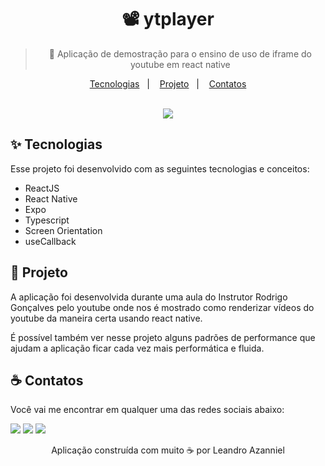 <div align="center">
  <h1>
    📽️ ytplayer
  </h1>
  
  > 📼 Aplicação de demostração para o ensino de uso de iframe do youtube em react native
  
  <p align="center">
    <a href="#-tecnologias">Tecnologias</a>&nbsp;&nbsp;&nbsp;|&nbsp;&nbsp;&nbsp;
    <a href="#-projeto">Projeto</a>&nbsp;&nbsp;&nbsp;|&nbsp;&nbsp;&nbsp;
    <a href="#-contatos">Contatos</a>
  </p>
  
  <br />
  
  <img src="https://user-images.githubusercontent.com/71537090/220792313-55efb3df-38f0-4bd6-8cfd-a6299cfaa84b.png" />
</div>

## ✨ Tecnologias

Esse projeto foi desenvolvido com as seguintes tecnologias e conceitos:

- ReactJS
- React Native
- Expo
- Typescript
- Screen Orientation
- useCallback

## 📲 Projeto

A aplicação foi desenvolvida durante uma aula do Instrutor Rodrigo Gonçalves pelo youtube onde nos é mostrado como renderizar vídeos do youtube da maneira certa
usando react native.

É possível também ver nesse projeto alguns padrões de performance que ajudam a aplicação ficar cada vez mais performática e fluida.

## ☕ Contatos

Você vai me encontrar em qualquer uma das redes sociais abaixo:

<a href = "mailto: leo.azannielttt@gmail.com"><img src="https://img.shields.io/badge/-Gmail-%23EA4335?style=for-the-badge&logo=gmail&logoColor=white" target="_blank" margin-right="10px"></a>
<a href="https://www.linkedin.com/in/leandroazanniel/" target="_blank"><img src="https://img.shields.io/badge/-LinkedIn-%230077B5?style=for-the-badge&logo=linkedin&logoColor=white" target="_blank"></a>
<a href="https://api.whatsapp.com/send?phone=5592985406269" target="_blank"><img src="https://img.shields.io/badge/-WhatsApp-%25D366?style=for-the-badge&logo=whatsapp&logoColor=white" target="_blank"></a>


<p align="center">Aplicação construída com muito ☕ por Leandro Azanniel</p>
